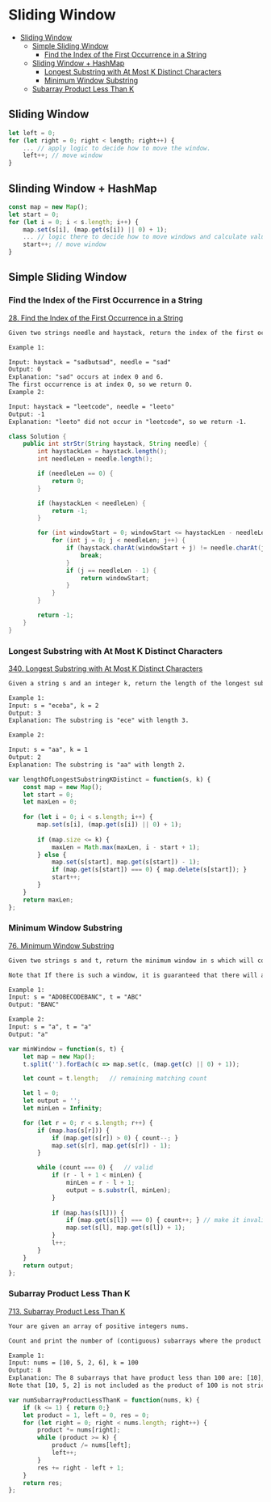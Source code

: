 # Sliding Window
<!-- GFM-TOC -->
* [Sliding Window](#sliding-window)
    * [Simple Sliding Window](#Simple-Sliding-Window)
        * [Find the Index of the First Occurrence in a String](#Find-the-Index-of-the-First-Occurrence-in-a-String)
    * [Sliding Window + HashMap](#Sliding-window--Hashmap)
        * [Longest Substring with At Most K Distinct Characters](#Longest-Substring-with-At-Most-K-Distinct-Characters)
        * [Minimum Window Substring](Minimum-Window-Substring)
    * [Subarray Product Less Than K](#subarray-product-less-than-k)
<!-- GFM-TOC -->

## Sliding Window
```javascript
let left = 0;
for (let right = 0; right < length; right++) {
    ... // apply logic to decide how to move the window.
    left++; // move window
}
```

## Slinding Window + HashMap
```javascript
const map = new Map();
let start = 0;
for (let i = 0; i < s.length; i++) {
    map.set(s[i], (map.get(s[i]) || 0) + 1);
    ... // logic there to decide how to move windows and calculate values in Map
    start++; // move window
}
```
## Simple Sliding Window

<!-- @include ../leetcode/0028.find-the-index-of-the-first-occurrence-in-a-string.md -->
### Find the Index of the First Occurrence in a String
[28. Find the Index of the First Occurrence in a String](https://leetcode.com/problems/find-the-index-of-the-first-occurrence-in-a-string)

```html
Given two strings needle and haystack, return the index of the first occurrence of needle in haystack, or -1 if needle is not part of haystack.

Example 1:

Input: haystack = "sadbutsad", needle = "sad"
Output: 0
Explanation: "sad" occurs at index 0 and 6.
The first occurrence is at index 0, so we return 0.
Example 2:

Input: haystack = "leetcode", needle = "leeto"
Output: -1
Explanation: "leeto" did not occur in "leetcode", so we return -1.
```

```java
class Solution {
    public int strStr(String haystack, String needle) {
        int haystackLen = haystack.length();
        int needleLen = needle.length();

        if (needleLen == 0) {
            return 0;
        }

        if (haystackLen < needleLen) {
            return -1;
        }

        for (int windowStart = 0; windowStart <= haystackLen - needleLen; windowStart++) {
            for (int j = 0; j < needleLen; j++) {
                if (haystack.charAt(windowStart + j) != needle.charAt(j)) {
                    break;
                }
                if (j == needleLen - 1) {
                    return windowStart;
                }
            }
        }

        return -1;
    }
}
```

<!-- @include ../leetcode/0340.longest-substring-with-at-most-k-distinct-characters.md -->
### Longest Substring with At Most K Distinct Characters
[340. Longest Substring with At Most K Distinct Characters](https://leetcode.com/problems/longest-substring-with-at-most-k-distinct-characters/)

```html
Given a string s and an integer k, return the length of the longest substring of s that contains at most k distinct characters.

Example 1:
Input: s = "eceba", k = 2
Output: 3
Explanation: The substring is "ece" with length 3.

Example 2:

Input: s = "aa", k = 1
Output: 2
Explanation: The substring is "aa" with length 2.
```

```javascript
var lengthOfLongestSubstringKDistinct = function(s, k) {
    const map = new Map();
    let start = 0;
    let maxLen = 0;
    
    for (let i = 0; i < s.length; i++) {
        map.set(s[i], (map.get(s[i]) || 0) + 1);
        
        if (map.size <= k) {
            maxLen = Math.max(maxLen, i - start + 1);
        } else {
            map.set(s[start], map.get(s[start]) - 1);
            if (map.get(s[start]) === 0) { map.delete(s[start]); }
            start++;
        }
    }
    return maxLen;
};
```

<!-- @include ../leetcode/0076.minimum-window-substring.md -->
### Minimum Window Substring
[76. Minimum Window Substring](https://leetcode.com/problems/minimum-window-substring/)

```html
Given two strings s and t, return the minimum window in s which will contain all the characters in t. If there is no such window in s that covers all characters in t, return the empty string "".

Note that If there is such a window, it is guaranteed that there will always be only one unique minimum window in s.

Example 1:
Input: s = "ADOBECODEBANC", t = "ABC"
Output: "BANC"

Example 2:
Input: s = "a", t = "a"
Output: "a"
```

```javascript
var minWindow = function(s, t) {
    let map = new Map();
    t.split('').forEach(c => map.set(c, (map.get(c) || 0) + 1));

    let count = t.length;   // remaining matching count

    let l = 0;
    let output = '';
    let minLen = Infinity;

    for (let r = 0; r < s.length; r++) {
        if (map.has(s[r])) {
            if (map.get(s[r]) > 0) { count--; }
            map.set(s[r], map.get(s[r]) - 1);
        }

        while (count === 0) {   // valid
            if (r - l + 1 < minLen) {
                minLen = r - l + 1;
                output = s.substr(l, minLen);
            }
            
            if (map.has(s[l])) {
                if (map.get(s[l]) === 0) { count++; } // make it invalid
                map.set(s[l], map.get(s[l]) + 1);
            }
            l++;
        }
    }
    return output;
};
```

<!-- @include ../leetcode/0713.subarray-product-less-than-k.md -->
### Subarray Product Less Than K
[713. Subarray Product Less Than K](https://leetcode.com/problems/subarray-product-less-than-k/)

```html
Your are given an array of positive integers nums.

Count and print the number of (contiguous) subarrays where the product of all the elements in the subarray is less than k.

Example 1:
Input: nums = [10, 5, 2, 6], k = 100
Output: 8
Explanation: The 8 subarrays that have product less than 100 are: [10], [5], [2], [6], [10, 5], [5, 2], [2, 6], [5, 2, 6].
Note that [10, 5, 2] is not included as the product of 100 is not strictly less than k.
```

```javascript
var numSubarrayProductLessThanK = function(nums, k) {
    if (k <= 1) { return 0;}
    let product = 1, left = 0, res = 0;
    for (let right = 0; right < nums.length; right++) {
        product *= nums[right];
        while (product >= k) {
            product /= nums[left];
            left++;
        }
        res += right - left + 1;
    }
    return res;
};
```

